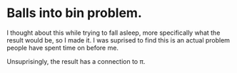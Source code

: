 # Balls into bin problem.

I thought about this while trying to fall asleep, more specifically what the result would be, so I made it. I was suprised to find this is an actual problem people have spent time on before me.

Unsuprisingly, the result has a connection to π.
